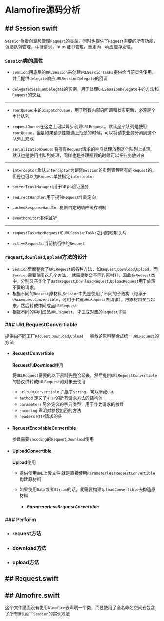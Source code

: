 # Alamofire源码分析


## ## Session.swift

`Session`负责创建和管理`Request`的类型。同时也提供了`Request`需要的所有功能，包括队列管理，中断请求，https证书管理，重定向，响应缓存处理。  
  
  
###  `Session`类的属性  
  
- `session`:用底层的`URLSession`来创建`URLSessionTasks`提供给当前实例使用，并且提供`delegate`响应`URLSessionDelegate`的回调  
  
- `delegate`:`SessionDelegate`的实例，用于处理`URLSessionDelegate`中的方法和`Request`的交互  
  
----  
  
- `rootQueue`:主的`DispatchQueue`，用于所有内部的回调和状态更新，必须是个串行队列  
  
- `requestQueue`:在这之上可以异步创建`URLRequest`。默认这个队列是使用`rootQueue`，但是如果请求性能遇上瓶颈的时候，可以将请求业务分离到这个队列上完成  
  
- `serializationQueue`: 将所有`Request`请求的响应处理放到这个队列上处理。默认也是使用主队列处理，同样也是处理瓶颈的时候可以把业务放过来  
  
----  
  
- `interceptor`:默认`interceptor`为跟随`Session`的实例管理所有的`Request`的，但是也可以为`Request`单独指定`interceptor`  
  
- `serverTrustManager`:用于https验证服务  
  
- `redirectHandler`:用于提供`Request`作重定向  
  
- `cachedResponseHandler`:提供自定的响应缓存机制  
  
- `eventMonitor`:事件监听  
  
----  
  
- `requestTaskMap`:`Request`和`URLSessionTasks`之间的映射关系  
  
- `activeRequests`:当前执行中的`Request`  
  
  
### `request`,`download`,`upload`方法的设计  
  
- `Session`里面整合了`URLRequest`的各种方法，如`Request`,`Download`,`Upload`，而`Session`需要使用这几个方法， 就需要整合不同的原材料，因此在`Request`类中，分别又子类化了`DataRequest`,`DownloadRequest`,`UploadRequest`用于处理不同的请求。  
- 根据不同的`Request`原材料,`Session`中先是使用了不同的子结构（继承于`URLRequestConvertible`，可用于转成`URLRequest`去请求），将原材料聚合起来，然后转成中间成品`URLRequest`  
- 根据不同的中间成品`URLRequest`，才生成对应的`Request`子类

### ### URLRequestConvertiable

提供由不同工厂`Request`,`Download`,`Upload  
`零散的原料整合成统一`URLRequest`的方法

- #### RequestConvertible
  **Request**和**Download**使用  
    
  将`URLRequest`需要的以下原料先整合起来，然后提供`URLRequestConvertible`的协议供转成`URLRequest`的对象去使用  
  - `url:URLConvertible` 扩展了`String`，可以转成`URL`  
  - `method` 定义了`HTTP`的所有请求方法的结构体  
  - `parameters`  另外定义的字典类型，用于作为请求的参数  
  - `encoding` 声明对参数加密的方法  
  - `headers`  `HTTP`请求的头

- #### RequestEncodableConvertible 
  参数需要`Encoding`的`Request`,`Download`使用

- #### UploadConvertible
  **Upload**使用  
  - 提供使用`URL`上传文件,就是直接使用`ParameterlessRequestConvertible`构建原材料  
  - 如果使用`Data`或者`Stream`的话，就需要构建`UploadConvertible`去构造原材料

	- ##### ParameterlessRequestConvertible

### ### Perform

- ### request方法

- ### download方法

- ### upload方法

## ## Request.swift

## ## Almofire.swift

这个文件里面没有使用`Almofire`去声明一个类，而是使用了全名命名空间去包含了所有`默认的``Session`的实例方法

